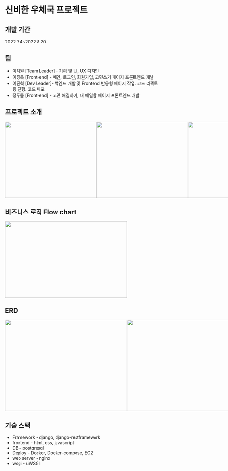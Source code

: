 # 신비한 우체국 프로젝트

## 개발 기간

2022.7.4~2022.8.20

## 팀

* 이채원 [Team Leader] - 기획 및 UI, UX 디자인
* 이정욱 [Front-end] - 메인, 로그인, 회원가입, 고민쓰기 페이지 프론트엔드 개발
* 이진혁 [Dev Leader]- 백엔드 개발 및 Frontend 반응형 페이지 작업. 코드 리팩토링 진행. 코드 배포
* 정푸름 [Front-end] - 고민 해결하기, 내 메일함 페이지 프론트엔드 개발

## 프로젝트 소개

<div style="display: flex; flex-direction: row;" align="center">
  <img src="https://user-images.githubusercontent.com/82345753/185723375-dc09d972-53c0-4f04-a0d9-833bf969b9a6.png" width="300" height="250"/>
  <img src="https://user-images.githubusercontent.com/82345753/185723416-6c4a7021-51db-49c3-8b17-06880d8aaa8d.png" width="300" height="250"/>
  <img src="https://user-images.githubusercontent.com/82345753/185723738-cb22474f-09ea-435e-ad86-3c68cc71674f.png" width="300" height="250"/>
</div>

## 비즈니스 로직 Flow chart

<img src="https://user-images.githubusercontent.com/82345753/185723946-70bb3764-a457-413d-8d45-eef1f48eeda8.png" width="400" height="250" align="center"/>

## ERD

<div style="display: flex; flex-direction: row;" align="center">
  <img src="https://user-images.githubusercontent.com/82345753/185724358-ff0c690a-c9c2-4de0-9259-bb55b8e99a92.png" width="400" height="300"/>
  <img src="https://user-images.githubusercontent.com/82345753/185724368-1ab0dd8e-2eb8-4524-a2be-8c70ea6627e3.png" width="400" height="300"/>
</div>

## 기술 스택

* Framework - django, django-restframework
* frontend - html, css, javascript
* DB - postgresql
* Deploy - Docker, Docker-compose, EC2
* web server - nginx
* wsgi - uWSGI
